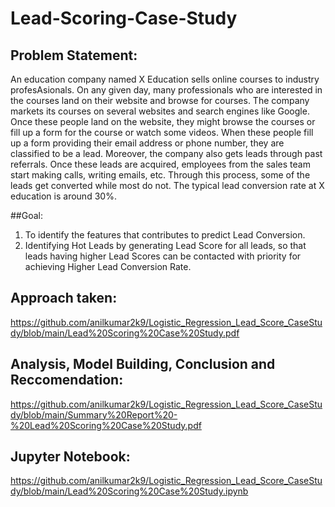 # Lead-Scoring-Case-Study

## Problem Statement:
An education company named X Education sells online courses to industry profesAsionals. On any given day, many professionals who are interested in 
the courses land on their website and browse for courses.
The company markets its courses on several websites and search engines like Google. Once these people land on the website, 
they might browse the courses or fill up a form for the course or watch some videos. When these people fill up a form providing their email address or phone number, 
they are classified to be a lead. Moreover, the company also gets leads through past referrals. Once these leads are acquired, employees from the sales team start making calls, 
writing emails, etc. Through this process, some of the leads get converted while most do not. The typical lead conversion rate at X education is around 30%. 

##Goal: 
1. To identify the features that contributes to predict Lead Conversion. 
2. Identifying Hot Leads by generating Lead Score for all leads, so that leads having higher Lead Scores can be contacted with priority for achieving Higher Lead Conversion Rate.

## Approach taken:

https://github.com/anilkumar2k9/Logistic_Regression_Lead_Score_CaseStudy/blob/main/Lead%20Scoring%20Case%20Study.pdf

## Analysis, Model Building, Conclusion and Reccomendation:

https://github.com/anilkumar2k9/Logistic_Regression_Lead_Score_CaseStudy/blob/main/Summary%20Report%20-%20Lead%20Scoring%20Case%20Study.pdf

## Jupyter Notebook:

https://github.com/anilkumar2k9/Logistic_Regression_Lead_Score_CaseStudy/blob/main/Lead%20Scoring%20Case%20Study.ipynb
